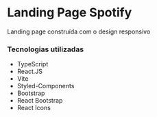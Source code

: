 # Landing Page Spotify

<p>
  Landing page construída com o design responsivo
</p>

### Tecnologias utilizadas
- TypeScript
- React.JS
- Vite
- Styled-Components
- Bootstrap
- React Bootstrap
- React Icons
